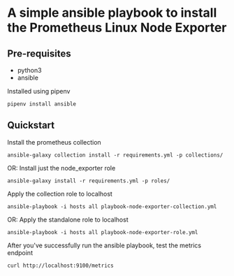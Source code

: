 # A simple ansible playbook to install the Prometheus Linux Node Exporter

## Pre-requisites

* python3
* ansible

Installed using pipenv 
```
pipenv install ansible
```

## Quickstart

Install the prometheus collection
```
ansible-galaxy collection install -r requirements.yml -p collections/
```

OR: Install just the node_exporter role
```
ansible-galaxy install -r requirements.yml -p roles/
```

Apply the collection role to localhost
```
ansible-playbook -i hosts all playbook-node-exporter-collection.yml
```

OR: Apply the standalone role to localhost
```
ansible-playbook -i hosts all playbook-node-exporter-role.yml
```

After you've successfully run the ansible playbook, test the metrics endpoint
```
curl http://localhost:9100/metrics
```

